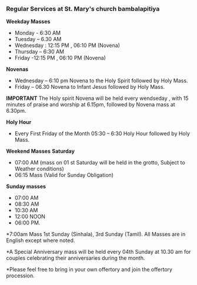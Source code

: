 

### Regular Services at St. Mary's church bambalapitiya 

**Weekday Masses**
* Monday - 6:30 AM
* Tuesday – 6.30 AM
* Wednesday : 12:15 PM , 06:10 PM (Novena)
* Thursday – 6:30 AM
* Friday -12:15 PM , 06:10 PM (Novena)

**Novenas**

* Wednesday – 6:10 pm Novena to the Holy Spirit followed by Holy Mass.
* Friday – 06.30 Novena to Infant Jesus followed by Holy Mass.


 **IMPORTANT**
The Holy spirit Novena will be held every wendseday , with 15 minutes of praise and worship at 6.15pm, followed by Novena  mass at 6.30pm.

**Holy Hour** 

* Every First Friday of the Month 05:30 – 6:30 Holy Hour followed by Holy Mass.

**Weekend Masses**
**Saturday**

* 07:00 AM (mass on 01 st Saturday will be held in the grotto, Subject to Weather conditions)
* 06:15 Mass (Valid for Sunday Obligation)

**Sunday masses**

* 07:00 AM
* 08:30 AM
* 10:30 AM
* 12:00 NOON
* 06:00 PM.

*7:00am Mass 1st Sunday (Sinhala), 3rd Sunday (Tamil). All Masses are in English except where noted. 

*A Special Anniversary mass will be held every 04th Sunday at 10.30 am for couples celebrating their anniversaries during the month.

*Please feel free to bring in your own  offertory and join the offertory procession.



